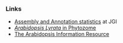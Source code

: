 ### Links

-   [Assembly and Annotation
    statistics](http://genome.jgi.doe.gov/Araly1/Araly1.info.html) at
    JGI
-   [*Arabidopsis Lyrata* in
    Phytozome](https://phytozome.jgi.doe.gov/pz/portal.html#!info?alias=Org_Alyrata)
-   [The Arabidopsis Information Resource](http://www.arabidopsis.org/)
